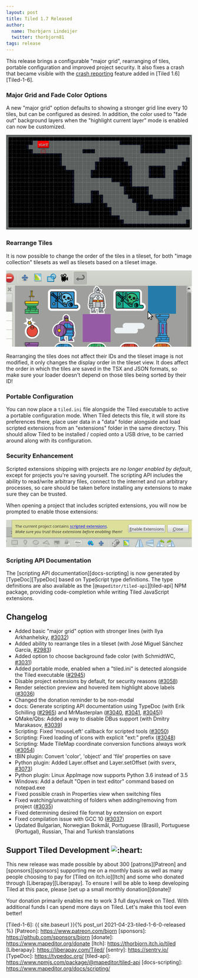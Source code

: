 ```yaml
---
layout: post
title: Tiled 1.7 Released
author:
  name: Thorbjørn Lindeijer
  twitter: thorbjorn81
tags: release
---
```


This release brings a configurable "major grid", rearranging of tiles, portable configuration and improved project security. It also fixes a crash that became visible with the [crash reporting](/crash-reporting) feature added in [Tiled 1.6][Tiled-1-6].

### Major Grid and Fade Color Options

A new "major grid" option defaults to showing a stronger grid line every 10 tiles, but can be configured as desired. In addition, the color used to "fade out" background layers when the "highlight current layer" mode is enabled can now be customized.

![Major Grid](/img/posts/2021-06-major-grid.png)

### Rearrange Tiles

It is now possible to change the order of the tiles in a tileset, for both "image collection" tilesets as well as tilesets based on a tileset image.

![Major Grid](/img/posts/2021-06-rearrange-tiles.gif)

Rearranging the tiles does not affect their IDs and the tileset image is not modified, it only changes the display order in the tileset view. It does affect the order in which the tiles are saved in the TSX and JSON formats, so make sure your loader doesn't depend on those tiles being sorted by their ID!

### Portable Configuration

You can now place a `tiled.ini` file alongside the Tiled executable to active a portable configuration mode. When Tiled detects this file, it will store its preferences there, place user data in a "data" folder alongside and load scripted extensions from an "extensions" folder in the same directory. This should allow Tiled to be installed / copied onto a USB drive, to be carried around along with its configuration.

### Security Enhancement

Scripted extensions shipping with projects are *no longer enabled by default*, except for projects you're saving yourself. The scripting API includes the ability to read/write arbitrary files, connect to the internet and run arbitrary processes, so care should be taken before installing any extensions to make sure they can be trusted.

When opening a project that includes scripted extensions, you will now be prompted to enable those extensions:

![Extensions Popup](/img/posts/2021-06-enable-extensions-popup.png)

### Scripting API Documentation

The [scripting API documentation][docs-scripting] is now generated by [TypeDoc][TypeDoc] based on TypeScript type definitions. The type definitions are also available as the [`@mapeditor/tiled-api`][tiled-api] NPM package, providing code-completion while writing Tiled JavaScript extensions.

## Changelog

* Added basic "major grid" option with stronger lines (with Ilya Arkhanhelsky, [#3032](https://github.com/mapeditor/tiled/pull/3032))
* Added ability to rearrange tiles in a tileset (with José Miguel Sánchez García, [#2983](https://github.com/mapeditor/tiled/pull/2983))
* Added option to choose background fade color (with SchmidtWC, [#3031](https://github.com/mapeditor/tiled/pull/3031))
* Added portable mode, enabled when a "tiled.ini" is detected alongside the Tiled executable ([#2945](https://github.com/mapeditor/tiled/issues/2945))
* Disable project extensions by default, for security reasons ([#3058](https://github.com/mapeditor/tiled/issues/3058))
* Render selection preview and hovered item highlight above labels ([#3036](https://github.com/mapeditor/tiled/issues/3036))
* Changed the donation reminder to be non-modal
* docs: Generate scripting API documentation using TypeDoc (with Erik Schilling ([#2965](https://github.com/mapeditor/tiled/pull/2965)) and MrMasterplan ([#3040](https://github.com/mapeditor/tiled/pull/3040), [#3041](https://github.com/mapeditor/tiled/pull/3041), [#3045](https://github.com/mapeditor/tiled/pull/3045)))
* QMake/Qbs: Added a way to disable DBus support (with Dmitry Marakasov, [#3039](https://github.com/mapeditor/tiled/pull/3039))
* Scripting: Fixed 'mouseLeft' callback for scripted tools ([#3050](https://github.com/mapeditor/tiled/issues/3050))
* Scripting: Fixed loading of icons with explicit "ext:" prefix ([#3048](https://github.com/mapeditor/tiled/issues/3048))
* Scripting: Made TileMap coordinate conversion functions always work ([#3054](https://github.com/mapeditor/tiled/issues/3054))
* tBIN plugin: Convert 'color', 'object' and 'file' properties on save
* Python plugin: Added Layer.offset and Layer.setOffset (with sverx, [#3073](https://github.com/mapeditor/tiled/pull/3073))
* Python plugin: Linux AppImage now supports Python 3.6 instead of 3.5
* Windows: Add a default "Open in text editor" command based on notepad.exe
* Fixed possible crash in Properties view when switching files
* Fixed watching/unwatching of folders when adding/removing from project ([#3035](https://github.com/mapeditor/tiled/issues/3035))
* Fixed determining desired file format by extension on export
* Fixed compilation issue with GCC 10 ([#3037](https://github.com/mapeditor/tiled/issues/3037))
* Updated Bulgarian, Norwegian Bokmål, Portuguese (Brasil), Portuguese (Portugal), Russian, Thai and Turkish translations

## Support Tiled Development <img src="/img/heart.png" style="width: 1em;" title=":heart:" class="emoji" alt=":heart:">

This new release was made possible by about 300 [patrons][Patreon] and
[sponsors][sponsors] supporting me on a monthly basis as well as many people
choosing to pay for [Tiled on itch.io][Itch] and some who donated through
[Liberapay][Liberapay]. To ensure I will be able to keep developing Tiled at
this pace, please [set up a small monthly donation][donate]!

Your donation primarily enables me to work 3 full days/week on Tiled. With
additional funds I can spend more days on Tiled. Let's make this tool even
better!

[Tiled-1-6]: {{ site.baseurl }}{% post_url 2021-04-23-tiled-1-6-0-released %}
[Patreon]: https://www.patreon.com/bjorn
[sponsors]: https://github.com/sponsors/bjorn
[donate]: https://www.mapeditor.org/donate
[Itch]: https://thorbjorn.itch.io/tiled
[Liberapay]: https://liberapay.com/Tiled/
[sentry]: https://sentry.io/
[TypeDoc]: https://typedoc.org/
[tiled-api]: https://www.npmjs.com/package/@mapeditor/tiled-api
[docs-scripting]: https://www.mapeditor.org/docs/scripting/
